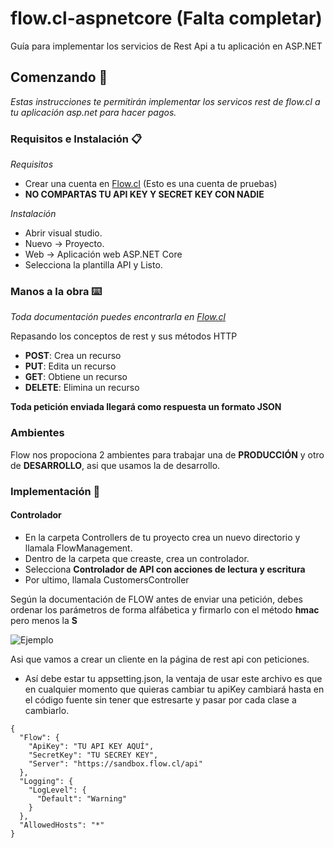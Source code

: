 # flow.cl-aspnetcore (Falta completar)
Guía para implementar los servicios de Rest Api a tu aplicación en ASP.NET

## Comenzando 🚀
_Estas instrucciones te permitirán implementar los servicos rest de flow.cl a tu aplicación asp.net para hacer pagos._

### Requisitos e Instalación 📋

_Requisitos_
* Crear una cuenta en [Flow.cl](https://sandbox.flow.cl) (Esto es una cuenta de pruebas)
* **NO COMPARTAS TU API KEY Y SECRET KEY CON NADIE**

_Instalación_
* Abrir visual studio.
* Nuevo -> Proyecto.
* Web -> Aplicación web ASP.NET Core
* Selecciona la plantilla API y Listo.

### Manos a la obra ⌨️
_Toda documentación puedes encontrarla en [Flow.cl](https://www.flow.cl/docs/api.html/)_

Repasando los conceptos de rest y sus métodos HTTP
* **POST**: Crea un recurso
* **PUT**: Edita un recurso
* **GET**: Obtiene un recurso
* **DELETE**: Elimina un recurso

**Toda petición enviada llegará como respuesta un formato JSON**

### Ambientes ##
Flow nos propociona 2 ambientes para trabajar una de **PRODUCCIÓN** y otro de **DESARROLLO**, asi que usamos la de desarrollo.

### Implementación 🔧 ###

#### Controlador ####
* En la carpeta Controllers de tu proyecto crea un nuevo directorio y llamala FlowManagement.
* Dentro de la carpeta que creaste, crea un controlador.
* Selecciona **Controlador de API con acciones de lectura y escritura**
* Por ultimo, llamala CustomersController

Según la documentación de FLOW antes de enviar una petición, debes ordenar los parámetros de forma alfábetica y firmarlo con
el método **hmac** pero menos la **S**

![Ejemplo](https://i.ibb.co/X712zsp/Ejemplo1.png)

Asi que vamos a crear un cliente en la página de rest api con peticiones.

* Así debe estar tu appsetting.json, la ventaja de usar este archivo es que en cualquier momento que quieras cambiar tu apiKey 
cambiará hasta en el código fuente sin tener que estresarte y pasar por cada clase a cambiarlo.

```
{
  "Flow": {
    "ApiKey": "TU API KEY AQUÍ",
    "SecretKey": "TU SECREY KEY",
    "Server": "https://sandbox.flow.cl/api"
  },
  "Logging": {
    "LogLevel": {
      "Default": "Warning"
    }
  },
  "AllowedHosts": "*"
}

```
